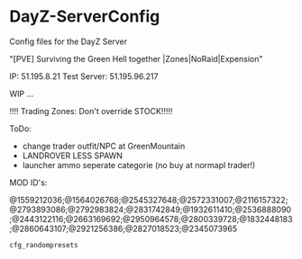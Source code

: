 # DayZ-ServerConfig

Config files for the DayZ Server

"[PVE] Surviving the Green Hell together |Zones|NoRaid|Expension"

IP: 51.195.8.21
Test Server: 51.195.96.217

WIP ...

!!!! Trading Zones: Don't override STOCK!!!!!


ToDo:
- change trader outfit/NPC at GreenMountain
- LANDROVER LESS SPAWN
- launcher ammo seperate categorie (no buy at normapl trader!)



MOD ID's:

@1559212036;@1564026768;@2545327648;@2572331007;@2116157322;@2793893086;@2792983824;@2831742849;@1932611410;@2536888090;@2443122116;@2663169692;@2950964578;@2800339728;@1832448183;@2860643107;@2921256386;@2827018523;@2345073965


<!-- .......................................... -->  
<!-- add to econemycore.xml & cfgrandompreset.xml -->
<!-- .......................................... -->  

<ce folder="db_split">
    <!-- Vanilla Types Split -->
        <file name="VT_Ammo.xml" type="types" />
        <file name="VT_Animals.xml" type="types" />
        <file name="VT_Attachments.xml" type="types" />
        <file name="VT_Base.xml" type="types" />
        <file name="VT_Civ_Clothing.xml" type="types" />
        <file name="VT_Components.xml" type="types" />
        <file name="VT_Containers.xml" type="types" />
        <file name="VT_Drinks.xml" type="types" />
        <file name="VT_Explosives.xml" type="types" />
        <file name="VT_Food.xml" type="types" />
        <file name="VT_Life_Only.xml" type="types" />
        <file name="VT_Medical.xml" type="types" />
        <file name="VT_Melee.xml" type="types" />
        <file name="VT_Mil_Clothing.xml" type="types" />
        <file name="VT_Seasonal.xml" type="types" />
        <file name="VT_Tools.xml" type="types" />
        <file name="VT_Vehicles.xml" type="types" />
        <file name="VT_Weapons.xml" type="types" />
        <file name="VT_Zombies.xml" type="types" />
    </ce>

<ce folder="expansion_ce">
		<file name="expansion_types.xml" type="types" />
		<file name="expansion_spawnabletypes.xml" type="spawnabletypes" />
		<file name="expansion_events.xml" type="events" />
	</ce>

<ce folder="db_custom">
	<!-- Mod Types -->
		<file name="BL_BoomLayThings_types.xml" type="types" />
		<file name="CJ_LootChest-CJ187_types.xml" type="types" />
		<file name="CJ_LootChest-CJ187_cfgspawnabletypes.xml" type="spawnabletypes" />
		<file name="CP_CannabisPlus_types.xml" type="types" />
		<file name="MMG_cfgspawnabletypes.xml" type="spawnabletypes" />
		<file name="MMG_Storage.xml" type="types" />
		<file name="MMG_types_ADMINGEAR.xml" type="types" />
		<file name="MMG_types_alpine.xml" type="types" />
		<file name="MMG_types_atacs.xml" type="types" />
		<file name="MMG_types_black.xml" type="types" />
		<file name="MMG_types_carbines.xml" type="types" />
		<file name="MMG_types_dark_woodland.xml" type="types" />
		<file name="MMG_types_erdl.xml" type="types" />
		<file name="MMG_types_green.xml" type="types" />
		<file name="MMG_types_multicam.xml" type="types" />
		<file name="MMG_types_multicam_tropic.xml" type="types" />
		<file name="MMG_types_multicamblack.xml" type="types" />
		<file name="MMG_types_NBC+NVG.xml" type="types" />
		<file name="MMG_types_patches.xml" type="types" />
		<file name="MMG_types_police.xml" type="types" />
		<file name="MMG_types_tan.xml" type="types" />
		<file name="MMG_types_ucp.xml" type="types" />
		<file name="MMGCC_CivilianClothing_types.xml" type="types" />
		<file name="RUSForma_Types.xml" type="types" />
		<file name="SLC_Swords_types.xml" type="types" />
		<file name="SLC_Swords_spawnabletypes.xml" type="spawnabletypes" />
		<file name="SNAFU_types.xml" type="types" />
		<file name="SNAFU_spawnabletypes.xml" type="spawnabletypes" />
	</ce>
	
	cfg_randompresets
	
<cargo chance="0.15" name="toolsHermit">
				<item name="WeaponCleaningKit" chance="0.10" />
				<item name="Matchbox" chance="0.15" />
				<item name="CanOpener" chance="0.05" />
				<item name="Rope" chance="0.07" />
				<item name="Rag" chance="0.07" />
				<item name="CJ_Key1" chance="0.01" />
				<item name="CJ_Key2" chance="0.01" />
				<item name="Hatchet" chance="0.07" />
				<item name="StoneKnife" chance="0.1" />
				<item name="HuntingKnife" chance="0.08" />
				<item name="PurificationTablets" chance="0.05" />
				<item name="CharcoalTablets" chance="0.05" />
		</cargo>
		<cargo chance="0.25" name="toolsPolice">
				<item name="Battery9V" chance="0.1" />
				<item name="PersonalRadio" chance="0.1" />
				<item name="Flashlight" chance="0.15" />
				<item name="Roadflare" chance="0.2" />
				<item name="CombatKnife" chance="0.05" />
				<item name="Morphine" chance="0.05" />
				<item name="CJ_Key1" chance="0.01" />
				<item name="CJ_Key2" chance="0.01" />
				<item name="BandageDressing" chance="0.05" />
		</cargo>
		<cargo chance="0.35" name="toolsIndustrial">
				<item name="Pipe" chance="0.07" />
				<item name="Hatchet" chance="0.07" />
				<item name="Crowbar" chance="0.07" />
				<item name="Rope" chance="0.1" />
				<item name="DuctTape" chance="0.1" />
				<item name="CJ_Key2" chance="0.01" />
				<item name="Battery9V" chance="0.2" />
				<item name="Flashlight" chance="0.2" />
		</cargo>
		<cargo chance="0.1" name="mixArmy">
				<item name="SodaCan_Cola" chance="0.05" />
				<item name="SodaCan_Pipsi" chance="0.05" />
				<item name="SodaCan_Spite" chance="0.05" />
				<item name="TunaCan" chance="0.1" />
				<item name="SardinesCan" chance="0.05" />
				<item name="CJ_Key3" chance="0.01" />
				<item name="PeachesCan" chance="0.05" />
				<item name="SpaghettiCan" chance="0.05" />
				<item name="BakedBeansCan" chance="0.05" />
				<item name="TacticalBaconCan" chance="0.1" />
				<item name="Canteen" chance="0.1" />
				<item name="Ammo_45ACP" chance="0.2" />
				<item name="AmmoBox_45ACP_25Rnd" chance="0.05" />
				<item name="Ammo_762x39" chance="0.2" />
				<item name="AmmoBox_762x39_20Rnd" chance="0.05" />
				<item name="Ammo_762x54" chance="0.2" />
				<item name="AmmoBox_762x54_20Rnd" chance="0.05" />
		</cargo>




